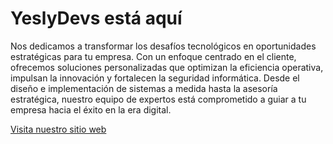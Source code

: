 # YeslyDevs está aquí

Nos dedicamos a transformar los desafíos tecnológicos en oportunidades estratégicas para tu empresa. Con un enfoque centrado en el cliente, ofrecemos soluciones personalizadas que optimizan la eficiencia operativa, impulsan la innovación y fortalecen la seguridad informática. Desde el diseño e implementación de sistemas a medida hasta la asesoría estratégica, nuestro equipo de expertos está comprometido a guiar a tu empresa hacia el éxito en la era digital.

[Visita nuestro sitio web](https://yesly.cl)
